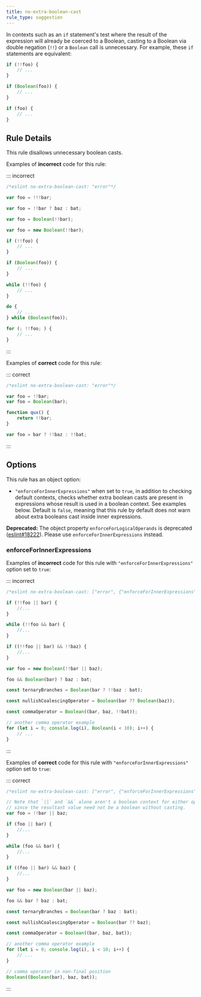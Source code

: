 ```yaml
---
title: no-extra-boolean-cast
rule_type: suggestion
---
```


In contexts such as an `if` statement's test where the result of the expression will already be coerced to a Boolean, casting to a Boolean via double negation (`!!`) or a `Boolean` call is unnecessary. For example, these `if` statements are equivalent:

```js
if (!!foo) {
    // ...
}

if (Boolean(foo)) {
    // ...
}

if (foo) {
    // ...
}
```

## Rule Details

This rule disallows unnecessary boolean casts.

Examples of **incorrect** code for this rule:

::: incorrect

```js
/*eslint no-extra-boolean-cast: "error"*/

var foo = !!!bar;

var foo = !!bar ? baz : bat;

var foo = Boolean(!!bar);

var foo = new Boolean(!!bar);

if (!!foo) {
    // ...
}

if (Boolean(foo)) {
    // ...
}

while (!!foo) {
    // ...
}

do {
    // ...
} while (Boolean(foo));

for (; !!foo; ) {
    // ...
}
```

:::

Examples of **correct** code for this rule:

::: correct

```js
/*eslint no-extra-boolean-cast: "error"*/

var foo = !!bar;
var foo = Boolean(bar);

function qux() {
    return !!bar;
}

var foo = bar ? !!baz : !!bat;
```

:::

## Options

This rule has an object option:

- `"enforceForInnerExpressions"` when set to `true`, in addition to checking default contexts, checks whether extra boolean casts are present in expressions whose result is used in a boolean context. See examples below. Default is `false`, meaning that this rule by default does not warn about extra booleans cast inside inner expressions.

**Deprecated:** The object property `enforceForLogicalOperands` is deprecated ([eslint#18222](https://github.com/eslint/eslint/pull/18222)). Please use `enforceForInnerExpressions` instead.

### enforceForInnerExpressions

Examples of **incorrect** code for this rule with `"enforceForInnerExpressions"` option set to `true`:

::: incorrect

```js
/*eslint no-extra-boolean-cast: ["error", {"enforceForInnerExpressions": true}]*/

if (!!foo || bar) {
    //...
}

while (!!foo && bar) {
    //...
}

if ((!!foo || bar) && !!baz) {
    //...
}

var foo = new Boolean(!!bar || baz);

foo && Boolean(bar) ? baz : bat;

const ternaryBranches = Boolean(bar ? !!baz : bat);

const nullishCoalescingOperator = Boolean(bar ?? Boolean(baz));

const commaOperator = Boolean((bar, baz, !!bat));

// another comma operator example
for (let i = 0; console.log(i), Boolean(i < 10); i++) {
    // ...
}
```

:::

Examples of **correct** code for this rule with `"enforceForInnerExpressions"` option set to `true`:

::: correct

```js
/*eslint no-extra-boolean-cast: ["error", {"enforceForInnerExpressions": true}]*/

// Note that `||` and `&&` alone aren't a boolean context for either operand
// since the resultant value need not be a boolean without casting.
var foo = !!bar || baz;

if (foo || bar) {
    //...
}

while (foo && bar) {
    //...
}

if ((foo || bar) && baz) {
    //...
}

var foo = new Boolean(bar || baz);

foo && bar ? baz : bat;

const ternaryBranches = Boolean(bar ? baz : bat);

const nullishCoalescingOperator = Boolean(bar ?? baz);

const commaOperator = Boolean((bar, baz, bat));

// another comma operator example
for (let i = 0; console.log(i), i < 10; i++) {
    // ...
}

// comma operator in non-final position
Boolean((Boolean(bar), baz, bat));
```

:::
